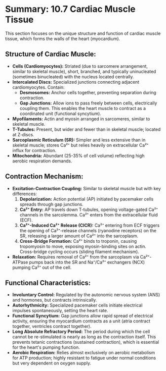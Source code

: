 # Summary: 10.7 Cardiac Muscle Tissue

This section focuses on the unique structure and function of cardiac muscle tissue, which forms the walls of the heart (myocardium).

## Structure of Cardiac Muscle:

*   **Cells (Cardiomyocytes):** Striated (due to sarcomere arrangement, similar to skeletal muscle), short, branched, and typically uninucleated (sometimes binucleated) with the nucleus located centrally.
*   **Intercalated Discs:** Specialized junctions connecting adjacent cardiomyocytes. Contain:
    *   **Desmosomes:** Anchor cells together, preventing separation during contraction.
    *   **Gap Junctions:** Allow ions to pass freely between cells, electrically coupling them. This enables the heart muscle to contract as a coordinated unit (functional syncytium).
*   **Myofilaments:** Actin and myosin arranged in sarcomeres, similar to skeletal muscle.
*   **T-Tubules:** Present, but wider and fewer than in skeletal muscle; located at Z-discs.
*   **Sarcoplasmic Reticulum (SR):** Simpler and less extensive than in skeletal muscle; stores Ca²⁺ but relies heavily on extracellular Ca²⁺ influx for contraction.
*   **Mitochondria:** Abundant (25-35% of cell volume) reflecting high aerobic respiration demands.

## Contraction Mechanism:

*   **Excitation-Contraction Coupling:** Similar to skeletal muscle but with key differences:
    1.  **Depolarization:** Action potential (AP) initiated by pacemaker cells spreads through gap junctions.
    2.  **Ca²⁺ Entry:** AP travels down T-tubules, opening voltage-gated Ca²⁺ channels in the sarcolemma. Ca²⁺ enters from the extracellular fluid (ECF).
    3.  **Ca²⁺-Induced Ca²⁺ Release (CICR):** Ca²⁺ entering from ECF triggers the opening of Ca²⁺-release channels (ryanodine receptors) on the SR, releasing a larger amount of Ca²⁺ into the sarcoplasm.
    4.  **Cross-Bridge Formation:** Ca²⁺ binds to troponin, causing tropomyosin to move, exposing myosin-binding sites on actin. Cross-bridge cycling occurs (sliding filament mechanism).
*   **Relaxation:** Requires removal of Ca²⁺ from the sarcoplasm via Ca²⁺-ATPase pumps back into the SR and Na⁺/Ca²⁺ exchangers (NCX) pumping Ca²⁺ out of the cell.

## Functional Characteristics:

*   **Involuntary Control:** Regulated by the autonomic nervous system (ANS) and hormones, but contracts intrinsically.
*   **Autorhythmicity:** Specialized pacemaker cells initiate electrical impulses spontaneously, setting the heart rate.
*   **Functional Syncytium:** Gap junctions allow rapid spread of electrical activity, ensuring the myocardium contracts as a unit (atria contract together, ventricles contract together).
*   **Long Absolute Refractory Period:** The period during which the cell cannot be re-stimulated is nearly as long as the contraction itself. This prevents tetanic contractions (sustained contraction), which is essential for the heart's pumping function.
*   **Aerobic Respiration:** Relies almost exclusively on aerobic metabolism for ATP production; highly resistant to fatigue under normal conditions but very dependent on oxygen supply.
